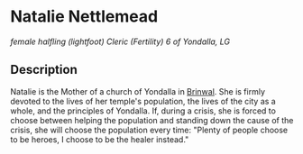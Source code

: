 # Natalie Nettlemead
*female halfling (lightfoot) Cleric (Fertility) 6 of Yondalla, LG*

## Description
Natalie is the Mother of a church of Yondalla in [Brinwal](../Cities/Brinwal.md). She is firmly devoted to the lives of her temple's population, the lives of the city as a whole, and the principles of Yondalla. If, during a crisis, she is forced to choose between helping the population and standing down the cause of the crisis, she will choose the population every time: "Plenty of people choose to be heroes, I choose to be the healer instead."
